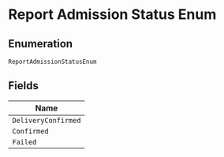 
# Report Admission Status Enum

## Enumeration

`ReportAdmissionStatusEnum`

## Fields

| Name |
|  --- |
| `DeliveryConfirmed` |
| `Confirmed` |
| `Failed` |

